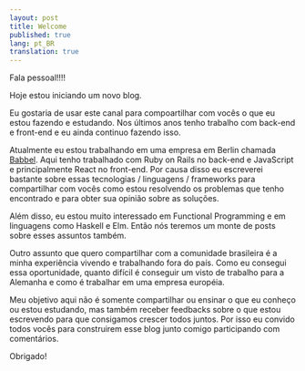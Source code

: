 ```yaml
---
layout: post
title: Welcome
published: true
lang: pt_BR
translation: true
---
```


Fala pessoal!!!!

Hoje estou iniciando um novo blog.

Eu gostaria de usar este canal para compoartilhar com vocês o que eu estou fazendo e estudando. Nos últimos anos tenho trabalho com back-end e front-end e eu ainda continuo fazendo isso.

<!--more-->

Atualmente eu estou trabalhando em uma empresa em Berlin chamada [Babbel](http://babbel.com). Aqui tenho trabalhado com Ruby on Rails no back-end e JavaScript e principalmente React no front-end. Por causa disso eu escreverei bastante sobre essas tecnologias / linguagens / frameworks para compartilhar com vocês como estou resolvendo os problemas que tenho encontrado e para obter sua opinião sobre as soluções.

Além disso, eu estou muito interessado em Functional Programming e em linguagens como Haskell e Elm. Então nós teremos um monte de posts sobre esses assuntos também.

Outro assunto que quero compartilhar com a comunidade brasileira é a minha experiência vivendo e trabalhando fora do país. Como eu consegui essa oportunidade, quanto difícil é conseguir um visto de trabalho para a Alemanha e como é trabalhar em uma empresa européia.

Meu objetivo aqui não é somente compartilhar ou ensinar o que eu conheço ou estou estudando, mas também receber feedbacks sobre o que estou escrevendo para que consigamos crescer todos juntos. Por isso eu convido todos vocês para construirem esse blog junto comigo participando com comentários.

Obrigado!
